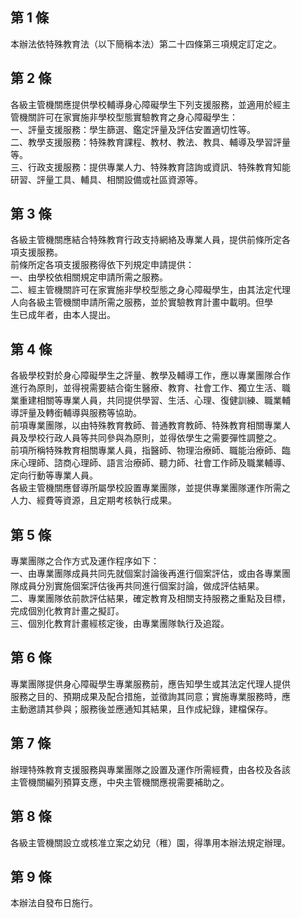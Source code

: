 第 1 條
-------
本辦法依特殊教育法（以下簡稱本法）第二十四條第三項規定訂定之。

第 2 條
-------
各級主管機關應提供學校輔導身心障礙學生下列支援服務，並適用於經主  
管機關許可在家實施非學校型態實驗教育之身心障礙學生：  
一、評量支援服務：學生篩選、鑑定評量及評估安置適切性等。  
二、教學支援服務：特殊教育課程、教材、教法、教具、輔導及學習評量  
    等。  
三、行政支援服務：提供專業人力、特殊教育諮詢或資訊、特殊教育知能  
    研習、評量工具、輔具、相關設備或社區資源等。

第 3 條
-------
各級主管機關應結合特殊教育行政支持網絡及專業人員，提供前條所定各  
項支援服務。  
前條所定各項支援服務得依下列規定申請提供：  
一、由學校依相關規定申請所需之服務。  
二、經主管機關許可在家實施非學校型態之身心障礙學生，由其法定代理  
    人向各級主管機關申請所需之服務，並於實驗教育計畫中載明。但學  
    生已成年者，由本人提出。

第 4 條
-------
各級學校對於身心障礙學生之評量、教學及輔導工作，應以專業團隊合作  
進行為原則，並得視需要結合衛生醫療、教育、社會工作、獨立生活、職  
業重建相關等專業人員，共同提供學習、生活、心理、復健訓練、職業輔  
導評量及轉銜輔導與服務等協助。  
前項專業團隊，以由特殊教育教師、普通教育教師、特殊教育相關專業人  
員及學校行政人員等共同參與為原則，並得依學生之需要彈性調整之。  
前項所稱特殊教育相關專業人員，指醫師、物理治療師、職能治療師、臨  
床心理師、諮商心理師、語言治療師、聽力師、社會工作師及職業輔導、  
定向行動等專業人員。  
各級主管機關應督導所屬學校設置專業團隊，並提供專業團隊運作所需之  
人力、經費等資源，且定期考核執行成果。

第 5 條
-------
專業團隊之合作方式及運作程序如下：  
一、由專業團隊成員共同先就個案討論後再進行個案評估，或由各專業團  
    隊成員分別實施個案評估後再共同進行個案討論，做成評估結果。  
二、專業團隊依前款評估結果，確定教育及相關支持服務之重點及目標，  
    完成個別化教育計畫之擬訂。  
三、個別化教育計畫經核定後，由專業團隊執行及追蹤。

第 6 條
-------
專業團隊提供身心障礙學生專業服務前，應告知學生或其法定代理人提供  
服務之目的、預期成果及配合措施，並徵詢其同意；實施專業服務時，應  
主動邀請其參與；服務後並應通知其結果，且作成紀錄，建檔保存。

第 7 條
-------
辦理特殊教育支援服務與專業團隊之設置及運作所需經費，由各校及各該  
主管機關編列預算支應，中央主管機關應視需要補助之。

第 8 條
-------
各級主管機關設立或核准立案之幼兒（稚）園，得準用本辦法規定辦理。

第 9 條
-------
本辦法自發布日施行。

